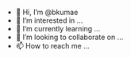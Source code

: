 - 👋 Hi, I’m @bkumae
- 👀 I’m interested in ...
- 🌱 I’m currently learning ...
- 💞️ I’m looking to collaborate on ...
- 📫 How to reach me ...

<!---
bkumae/bkumae is a ✨ special ✨ repository because its `README.md` (this file) appears on your GitHub profile.
You can click the Preview link to take a look at your changes.
--->

